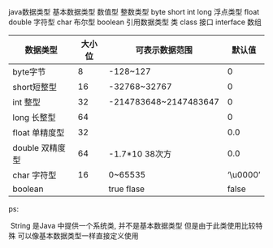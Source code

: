 java数据类型
	基本数据类型
		数值型
			整数类型 byte short int long
			浮点类型 float double
		字符型 char
		布尔型 boolean
	引用数据类型
		类 class
		接口 interface
		数组

| 数据类型        | 大小位 | 可表示数据范围        | 默认值   |
| --------------- | ------ | --------------------- | -------- |
| byte字节        | 8      | -128~127              | 0        |
| short短整型     | 16     | -32768~32767          | 0        |
| int 整型        | 32     | -214783648~2147483647 | 0        |
| long 长整型     | 64     |                       | 0        |
| float 单精度型  | 32     |                       | 0.0      |
| double 双精度型 | 64     | -1.7*10 38次方        | 0.0      |
| char 字符型     | 16     | 0~65535               | ‘\u0000’ |
| boolean         |        | true flase            | false    |

ps:

​	String 是Java 中提供一个系统类, 并不是基本数据类型 但是由于此类使用比较特殊 可以像基本数据类型一样直接定义使用